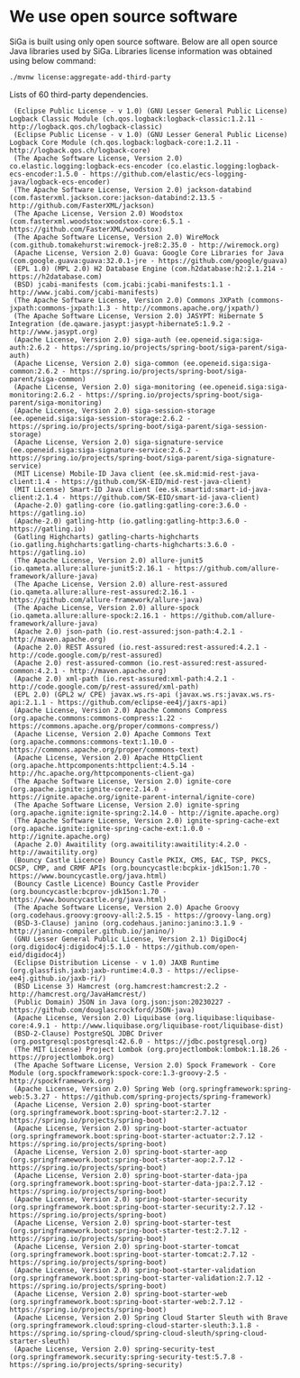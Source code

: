 # We use open source software
SiGa is built using only open source software. Below are all open source Java libraries used by SiGa. 
Libraries license information was obtained using below command:

```bash
./mvnw license:aggregate-add-third-party
```

Lists of 60 third-party dependencies.

     (Eclipse Public License - v 1.0) (GNU Lesser General Public License) Logback Classic Module (ch.qos.logback:logback-classic:1.2.11 - http://logback.qos.ch/logback-classic)
     (Eclipse Public License - v 1.0) (GNU Lesser General Public License) Logback Core Module (ch.qos.logback:logback-core:1.2.11 - http://logback.qos.ch/logback-core)
     (The Apache Software License, Version 2.0) co.elastic.logging:logback-ecs-encoder (co.elastic.logging:logback-ecs-encoder:1.5.0 - https://github.com/elastic/ecs-logging-java/logback-ecs-encoder)
     (The Apache Software License, Version 2.0) jackson-databind (com.fasterxml.jackson.core:jackson-databind:2.13.5 - http://github.com/FasterXML/jackson)
     (The Apache License, Version 2.0) Woodstox (com.fasterxml.woodstox:woodstox-core:6.5.1 - https://github.com/FasterXML/woodstox)
     (The Apache Software License, Version 2.0) WireMock (com.github.tomakehurst:wiremock-jre8:2.35.0 - http://wiremock.org)
     (Apache License, Version 2.0) Guava: Google Core Libraries for Java (com.google.guava:guava:32.0.1-jre - https://github.com/google/guava)
     (EPL 1.0) (MPL 2.0) H2 Database Engine (com.h2database:h2:2.1.214 - https://h2database.com)
     (BSD) jcabi-manifests (com.jcabi:jcabi-manifests:1.1 - http://www.jcabi.com/jcabi-manifests)
     (The Apache Software License, Version 2.0) Commons JXPath (commons-jxpath:commons-jxpath:1.3 - http://commons.apache.org/jxpath/)
     (The Apache Software License, Version 2.0) JASYPT: Hibernate 5 Integration (de.qaware.jasypt:jasypt-hibernate5:1.9.2 - http://www.jasypt.org)
     (Apache License, Version 2.0) siga-auth (ee.openeid.siga:siga-auth:2.6.2 - https://spring.io/projects/spring-boot/siga-parent/siga-auth)
     (Apache License, Version 2.0) siga-common (ee.openeid.siga:siga-common:2.6.2 - https://spring.io/projects/spring-boot/siga-parent/siga-common)
     (Apache License, Version 2.0) siga-monitoring (ee.openeid.siga:siga-monitoring:2.6.2 - https://spring.io/projects/spring-boot/siga-parent/siga-monitoring)
     (Apache License, Version 2.0) siga-session-storage (ee.openeid.siga:siga-session-storage:2.6.2 - https://spring.io/projects/spring-boot/siga-parent/siga-session-storage)
     (Apache License, Version 2.0) siga-signature-service (ee.openeid.siga:siga-signature-service:2.6.2 - https://spring.io/projects/spring-boot/siga-parent/siga-signature-service)
     (MIT License) Mobile-ID Java client (ee.sk.mid:mid-rest-java-client:1.4 - https://github.com/SK-EID/mid-rest-java-client)
     (MIT License) Smart-ID Java client (ee.sk.smartid:smart-id-java-client:2.1.4 - https://github.com/SK-EID/smart-id-java-client)
     (Apache-2.0) gatling-core (io.gatling:gatling-core:3.6.0 - https://gatling.io)
     (Apache-2.0) gatling-http (io.gatling:gatling-http:3.6.0 - https://gatling.io)
     (Gatling Highcharts) gatling-charts-highcharts (io.gatling.highcharts:gatling-charts-highcharts:3.6.0 - https://gatling.io)
     (The Apache License, Version 2.0) allure-junit5 (io.qameta.allure:allure-junit5:2.16.1 - https://github.com/allure-framework/allure-java)
     (The Apache License, Version 2.0) allure-rest-assured (io.qameta.allure:allure-rest-assured:2.16.1 - https://github.com/allure-framework/allure-java)
     (The Apache License, Version 2.0) allure-spock (io.qameta.allure:allure-spock:2.16.1 - https://github.com/allure-framework/allure-java)
     (Apache 2.0) json-path (io.rest-assured:json-path:4.2.1 - http://maven.apache.org)
     (Apache 2.0) REST Assured (io.rest-assured:rest-assured:4.2.1 - http://code.google.com/p/rest-assured)
     (Apache 2.0) rest-assured-common (io.rest-assured:rest-assured-common:4.2.1 - http://maven.apache.org)
     (Apache 2.0) xml-path (io.rest-assured:xml-path:4.2.1 - http://code.google.com/p/rest-assured/xml-path)
     (EPL 2.0) (GPL2 w/ CPE) javax.ws.rs-api (javax.ws.rs:javax.ws.rs-api:2.1.1 - https://github.com/eclipse-ee4j/jaxrs-api)
     (Apache License, Version 2.0) Apache Commons Compress (org.apache.commons:commons-compress:1.22 - https://commons.apache.org/proper/commons-compress/)
     (Apache License, Version 2.0) Apache Commons Text (org.apache.commons:commons-text:1.10.0 - https://commons.apache.org/proper/commons-text)
     (Apache License, Version 2.0) Apache HttpClient (org.apache.httpcomponents:httpclient:4.5.14 - http://hc.apache.org/httpcomponents-client-ga)
     (The Apache Software License, Version 2.0) ignite-core (org.apache.ignite:ignite-core:2.14.0 - https://ignite.apache.org/ignite-parent-internal/ignite-core)
     (The Apache Software License, Version 2.0) ignite-spring (org.apache.ignite:ignite-spring:2.14.0 - http://ignite.apache.org)
     (The Apache Software License, Version 2.0) ignite-spring-cache-ext (org.apache.ignite:ignite-spring-cache-ext:1.0.0 - http://ignite.apache.org)
     (Apache 2.0) Awaitility (org.awaitility:awaitility:4.2.0 - http://awaitility.org)
     (Bouncy Castle Licence) Bouncy Castle PKIX, CMS, EAC, TSP, PKCS, OCSP, CMP, and CRMF APIs (org.bouncycastle:bcpkix-jdk15on:1.70 - https://www.bouncycastle.org/java.html)
     (Bouncy Castle Licence) Bouncy Castle Provider (org.bouncycastle:bcprov-jdk15on:1.70 - https://www.bouncycastle.org/java.html)
     (The Apache Software License, Version 2.0) Apache Groovy (org.codehaus.groovy:groovy-all:2.5.15 - https://groovy-lang.org)
     (BSD-3-Clause) janino (org.codehaus.janino:janino:3.1.9 - http://janino-compiler.github.io/janino/)
     (GNU Lesser General Public License, Version 2.1) DigiDoc4j (org.digidoc4j:digidoc4j:5.1.0 - https://github.com/open-eid/digidoc4j)
     (Eclipse Distribution License - v 1.0) JAXB Runtime (org.glassfish.jaxb:jaxb-runtime:4.0.3 - https://eclipse-ee4j.github.io/jaxb-ri/)
     (BSD License 3) Hamcrest (org.hamcrest:hamcrest:2.2 - http://hamcrest.org/JavaHamcrest/)
     (Public Domain) JSON in Java (org.json:json:20230227 - https://github.com/douglascrockford/JSON-java)
     (Apache License, Version 2.0) Liquibase (org.liquibase:liquibase-core:4.9.1 - http://www.liquibase.org/liquibase-root/liquibase-dist)
     (BSD-2-Clause) PostgreSQL JDBC Driver (org.postgresql:postgresql:42.6.0 - https://jdbc.postgresql.org)
     (The MIT License) Project Lombok (org.projectlombok:lombok:1.18.26 - https://projectlombok.org)
     (The Apache Software License, Version 2.0) Spock Framework - Core Module (org.spockframework:spock-core:1.3-groovy-2.5 - http://spockframework.org)
     (Apache License, Version 2.0) Spring Web (org.springframework:spring-web:5.3.27 - https://github.com/spring-projects/spring-framework)
     (Apache License, Version 2.0) spring-boot-starter (org.springframework.boot:spring-boot-starter:2.7.12 - https://spring.io/projects/spring-boot)
     (Apache License, Version 2.0) spring-boot-starter-actuator (org.springframework.boot:spring-boot-starter-actuator:2.7.12 - https://spring.io/projects/spring-boot)
     (Apache License, Version 2.0) spring-boot-starter-aop (org.springframework.boot:spring-boot-starter-aop:2.7.12 - https://spring.io/projects/spring-boot)
     (Apache License, Version 2.0) spring-boot-starter-data-jpa (org.springframework.boot:spring-boot-starter-data-jpa:2.7.12 - https://spring.io/projects/spring-boot)
     (Apache License, Version 2.0) spring-boot-starter-security (org.springframework.boot:spring-boot-starter-security:2.7.12 - https://spring.io/projects/spring-boot)
     (Apache License, Version 2.0) spring-boot-starter-test (org.springframework.boot:spring-boot-starter-test:2.7.12 - https://spring.io/projects/spring-boot)
     (Apache License, Version 2.0) spring-boot-starter-tomcat (org.springframework.boot:spring-boot-starter-tomcat:2.7.12 - https://spring.io/projects/spring-boot)
     (Apache License, Version 2.0) spring-boot-starter-validation (org.springframework.boot:spring-boot-starter-validation:2.7.12 - https://spring.io/projects/spring-boot)
     (Apache License, Version 2.0) spring-boot-starter-web (org.springframework.boot:spring-boot-starter-web:2.7.12 - https://spring.io/projects/spring-boot)
     (Apache License, Version 2.0) Spring Cloud Starter Sleuth with Brave (org.springframework.cloud:spring-cloud-starter-sleuth:3.1.8 - https://spring.io/spring-cloud/spring-cloud-sleuth/spring-cloud-starter-sleuth)
     (Apache License, Version 2.0) spring-security-test (org.springframework.security:spring-security-test:5.7.8 - https://spring.io/projects/spring-security)
